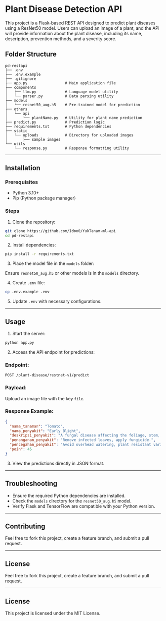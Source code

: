 
# Plant Disease Detection API

This project is a Flask-based REST API designed to predict plant diseases using a ResNet50 model. Users can upload an image of a plant, and the API will provide information about the plant disease, including its name, description, prevention methods, and a severity score.


## Folder Structure

```
pd-restapi
├── .env
├── .env.example
├── .gitignore
├── app.py                 # Main application file
├── components
│   ├── llm.py             # Language model utility
│   └── parser.py          # Data parsing utility
├── models
│   └── resnet50_aug.h5    # Pre-trained model for prediction
├── others
│   └── api
│       └── plantName.py   # Utility for plant name prediction
├── predict.py             # Prediction logic
├── requirements.txt       # Python dependencies
├── static
│   └── uploads            # Directory for uploaded images
│       ├── sample images
└── utils
    └── response.py        # Response formatting utility

```

---

## Installation

### Prerequisites

- Python 3.10+
- Pip (Python package manager)

### Steps

1. Clone the repository:

```bash
git clone https://github.com/Idoo0/YukTanam-ml-api
cd pd-restapi
```

2. Install dependencies:

```bash
pip install -r requirements.txt
```

3. Place the model file in the `models` folder:

Ensure `resnet50_aug.h5` or other models is in the `models` directory.

4. Create `.env` file:

```bash
cp .env.example .env
```

5. Update `.env` with necessary configurations.

---

## Usage

1. Start the server:

```bash
python app.py
```

2. Access the API endpoint for predictions:

### Endpoint:

`POST /plant-disease/restnet-v1/predict`

### Payload:

Upload an image file with the key `file`.

### Response Example:

```json
{
  "nama_tanaman": "Tomato",
  "nama_penyakit": "Early Blight",
  "deskripsi_penyakit": "A fungal disease affecting the foliage, stem, and fruit.",
  "penanganan_penyakit": "Remove infected leaves, apply fungicide.",
  "pencegahan_penyakit": "Avoid overhead watering, plant resistant varieties.",
  "poin": 45
}
```

3. View the predictions directly in JSON format.

---

## Troubleshooting

- Ensure the required Python dependencies are installed.
- Check the `models` directory for the `resnet50_aug.h5` model.
- Verify Flask and TensorFlow are compatible with your Python version.

---

## Contributing

Feel free to fork this project, create a feature branch, and submit a pull request.

---

## License

Feel free to fork this project, create a feature branch, and submit a pull request.

---

## License

This project is licensed under the MIT License.
